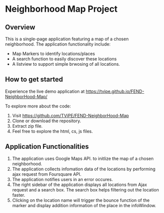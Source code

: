 # Neighborhood Map Project

## Overview
This is a single-page application featuring a map of a chosen neighborhood.
The application functionality include:
- Map Markers to identify locations/places
- A search function to easily discover these locations
- A listview to support simple brwosing of all locations.

## How to get started
Experience the live demo application at https://tvipe.github.io/FEND-NeighborHood-Map/

To explore more about the code:
1. Visit https://github.com/TViPE/FEND-NeighborHood-Map
2. Clone or download the repository.
3. Extract zip file.
4. Feel free to explore the html, cs, js files.


## Application Functionalities

1. The application uses Google Maps API. to initlize the map of a chosen neighborhood.
2. The application collects infomation data of the locations by performing ajax request from Foursquare API.
3. The application notifies users in an error occures.
4. The right sidebar of the application displays all locations from Ajax request and a search box. The search box helps filtering out the location faster.
5. Clicking on the location name will trigger the bounce function of the marker and display addition information of the place in the infoWindow.

